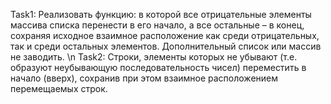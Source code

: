 Task1: Реализовать функцию: в которой все отрицательные элементы массива списка перенести в его начало, 
а все остальные – в конец, сохраняя исходное взаимное расположение как среди отрицательных, 
так и среди остальных элементов. Дополнительный список или массив не заводить. \n
Task2: Строки, элементы которых не убывают (т.е. образуют неубывающую последовательность чисел) переместить в начало (вверх), 
сохранив при этом взаимное расположением перемещаемых строк.

